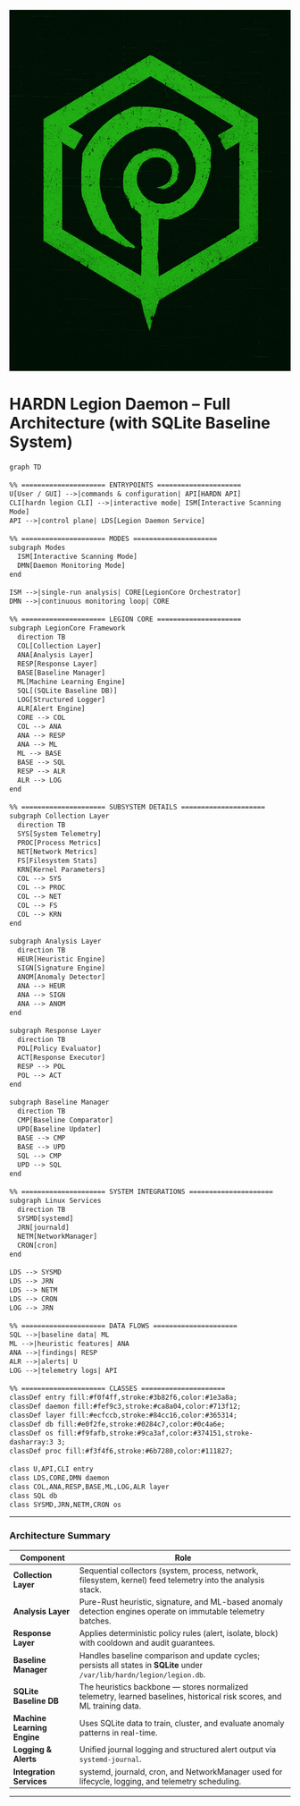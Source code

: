 ![HARDN Logo](assets/IMG_1233.jpeg)
# HARDN Legion Daemon – Full Architecture (with SQLite Baseline System)

```mermaid
graph TD

%% ===================== ENTRYPOINTS =====================
U[User / GUI] -->|commands & configuration| API[HARDN API]
CLI[hardn legion CLI] -->|interactive mode| ISM[Interactive Scanning Mode]
API -->|control plane| LDS[Legion Daemon Service]

%% ===================== MODES =====================
subgraph Modes
  ISM[Interactive Scanning Mode]
  DMN[Daemon Monitoring Mode]
end

ISM -->|single-run analysis| CORE[LegionCore Orchestrator]
DMN -->|continuous monitoring loop| CORE

%% ===================== LEGION CORE =====================
subgraph LegionCore Framework
  direction TB
  COL[Collection Layer]
  ANA[Analysis Layer]
  RESP[Response Layer]
  BASE[Baseline Manager]
  ML[Machine Learning Engine]
  SQL[(SQLite Baseline DB)]
  LOG[Structured Logger]
  ALR[Alert Engine]
  CORE --> COL
  COL --> ANA
  ANA --> RESP
  ANA --> ML
  ML --> BASE
  BASE --> SQL
  RESP --> ALR
  ALR --> LOG
end

%% ===================== SUBSYSTEM DETAILS =====================
subgraph Collection Layer
  direction TB
  SYS[System Telemetry]
  PROC[Process Metrics]
  NET[Network Metrics]
  FS[Filesystem Stats]
  KRN[Kernel Parameters]
  COL --> SYS
  COL --> PROC
  COL --> NET
  COL --> FS
  COL --> KRN
end

subgraph Analysis Layer
  direction TB
  HEUR[Heuristic Engine]
  SIGN[Signature Engine]
  ANOM[Anomaly Detector]
  ANA --> HEUR
  ANA --> SIGN
  ANA --> ANOM
end

subgraph Response Layer
  direction TB
  POL[Policy Evaluator]
  ACT[Response Executor]
  RESP --> POL
  POL --> ACT
end

subgraph Baseline Manager
  direction TB
  CMP[Baseline Comparator]
  UPD[Baseline Updater]
  BASE --> CMP
  BASE --> UPD
  SQL --> CMP
  UPD --> SQL
end

%% ===================== SYSTEM INTEGRATIONS =====================
subgraph Linux Services
  direction TB
  SYSMD[systemd]
  JRN[journald]
  NETM[NetworkManager]
  CRON[cron]
end

LDS --> SYSMD
LDS --> JRN
LDS --> NETM
LDS --> CRON
LOG --> JRN

%% ===================== DATA FLOWS =====================
SQL -->|baseline data| ML
ML -->|heuristic features| ANA
ANA -->|findings| RESP
ALR -->|alerts| U
LOG -->|telemetry logs| API

%% ===================== CLASSES =====================
classDef entry fill:#f0f4ff,stroke:#3b82f6,color:#1e3a8a;
classDef daemon fill:#fef9c3,stroke:#ca8a04,color:#713f12;
classDef layer fill:#ecfccb,stroke:#84cc16,color:#365314;
classDef db fill:#e0f2fe,stroke:#0284c7,color:#0c4a6e;
classDef os fill:#f9fafb,stroke:#9ca3af,color:#374151,stroke-dasharray:3 3;
classDef proc fill:#f3f4f6,stroke:#6b7280,color:#111827;

class U,API,CLI entry
class LDS,CORE,DMN daemon
class COL,ANA,RESP,BASE,ML,LOG,ALR layer
class SQL db
class SYSMD,JRN,NETM,CRON os
```

---

### Architecture Summary

| Component | Role |
|------------|------|
| **Collection Layer** | Sequential collectors (system, process, network, filesystem, kernel) feed telemetry into the analysis stack. |
| **Analysis Layer** | Pure-Rust heuristic, signature, and ML-based anomaly detection engines operate on immutable telemetry batches. |
| **Response Layer** | Applies deterministic policy rules (alert, isolate, block) with cooldown and audit guarantees. |
| **Baseline Manager** | Handles baseline comparison and update cycles; persists all states in **SQLite** under `/var/lib/hardn/legion/legion.db`. |
| **SQLite Baseline DB** | The heuristics backbone — stores normalized telemetry, learned baselines, historical risk scores, and ML training data. |
| **Machine Learning Engine** | Uses SQLite data to train, cluster, and evaluate anomaly patterns in real-time. |
| **Logging & Alerts** | Unified journal logging and structured alert output via `systemd-journal`. |
| **Integration Services** | systemd, journald, cron, and NetworkManager used for lifecycle, logging, and telemetry scheduling. |

---
